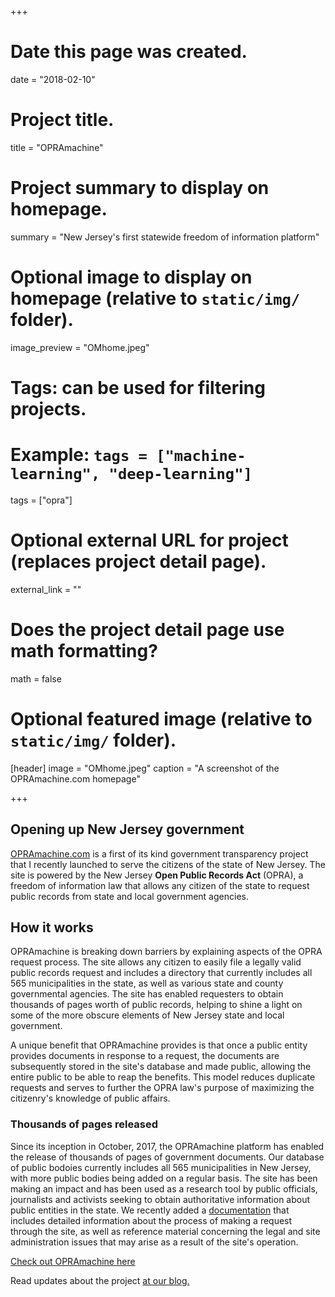 +++
# Date this page was created.
date = "2018-02-10"

# Project title.
title = "OPRAmachine"

# Project summary to display on homepage.
summary = "New Jersey's first statewide freedom of information platform"

# Optional image to display on homepage (relative to `static/img/` folder).
image_preview = "OMhome.jpeg"

# Tags: can be used for filtering projects.
# Example: `tags = ["machine-learning", "deep-learning"]`
tags = ["opra"]

# Optional external URL for project (replaces project detail page).
external_link = ""

# Does the project detail page use math formatting?
math = false

# Optional featured image (relative to `static/img/` folder).
[header]
image = "OMhome.jpeg"
caption = "A screenshot of the OPRAmachine.com homepage"

+++
## Opening up New Jersey government

[OPRAmachine.com](https://opramachine.com/) is a first of its kind government transparency project that I recently launched to serve the citizens of the state of New Jersey. The site is powered by the New Jersey **Open Public Records Act** (OPRA), a freedom of information law that allows any citizen of the state to request public records from state and local government agencies.

## How it works

OPRAmachine is breaking down barriers by explaining aspects of the OPRA request process. The site allows any citizen to easily file a legally valid public records request and includes a directory that currently includes all 565 municipalities in the state, as well as various state and county governmental agencies. The site has enabled requesters to obtain thousands of pages worth of public records, helping to shine a light on some of the more obscure elements of New Jersey state and local government.

A unique benefit that OPRAmachine provides is that once a public entity provides documents in response to a request, the documents are subsequently stored in the site's database and made public, allowing the entire public to be able to reap the benefits. This model reduces duplicate requests and serves to further the OPRA law's purpose of maximizing the citizenry's knowledge of public affairs.

### Thousands of pages released
Since its inception in October, 2017, the OPRAmachine platform has enabled the release of thousands of pages of government documents. Our database of public bodoies currently includes all 565 municipalities in New Jersey, with more public bodies being added on a regular basis.
The site has been making an impact and has been used as a research tool by public officials, journalists and activists seeking to obtain authoritative information about public entities in the state. We recently added a [documentation](https://docs.opramachine.com/) that includes detailed information about the process of making a request through the site, as well as reference material concerning the legal and site administration issues that may arise as a result of the site's operation.

[Check out OPRAmachine here](https://opramachine.com/)

Read updates about the project [at our blog.](https://blog.opramachine.com/)
